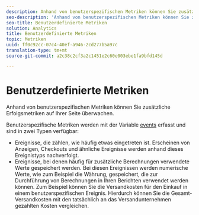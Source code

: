 ```yaml
---
description: Anhand von benutzerspezifischen Metriken können Sie zusätzliche Erfolgsmetriken auf Ihrer Seite überwachen.
seo-description: 'Anhand von benutzerspezifischen Metriken können Sie zusätzliche Erfolgsmetriken auf Ihrer Seite überwachen. '
seo-title: Benutzerdefinierte Metriken
solution: Analytics
title: Benutzerdefinierte Metriken
topic: Metriken
uuid: ff0c92cc-07c4-40ef-a946-2cd277b5a97c
translation-type: tm+mt
source-git-commit: a2c38c2cf3a2c1451e2c60e003ebe1fa9bfd145d

---
```



# Benutzerdefinierte Metriken

Anhand von benutzerspezifischen Metriken können Sie zusätzliche Erfolgsmetriken auf Ihrer Seite überwachen.

Benutzerspezifische Metriken werden mit der Variable [events](https://marketing.adobe.com/resources/help/en_US/sc/implement/events#.html) erfasst und sind in zwei Typen verfügbar:

* Ereignisse, die zählen, wie häufig etwas eingetreten ist. Erscheinen von Anzeigen, Checkouts und ähnliche Ereignisse werden anhand dieses Ereignistyps nachverfolgt.
* Ereignisse, bei denen häufig für zusätzliche Berechnungen verwendete Werte gespeichert werden. Bei diesen Ereignissen werden numerische Werte, wie zum Beispiel die Währung, gespeichert, die zur Durchführung von Berechnungen in Ihren Berichten verwendet werden können. Zum Beispiel können Sie die Versandkosten für den Einkauf in einem benutzerspezifischen Ereignis. Hierdurch können Sie die Gesamt-Versandkosten mit den tatsächlich an das Versandunternehmen gezahlten Kosten vergleichen.

